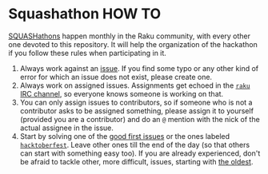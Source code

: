 # Squashathon HOW TO

[SQUASHathons](https://github.com/rakudo/rakudo/wiki/Monthly-Bug-Squash-Day)
happen monthly in the Raku community, with every other one devoted
to this repository. It will help the organization of the hackathon if
you follow these rules when participating in it.

1. Always work against an [issue](https://github.com/Raku/doc/issues). If you find some typo or any other kind of error for which an issue does not exist, please create one.
2. Always work on assigned issues. Assignments get echoed in the [`raku` IRC channel](https://kiwiirc.com/client/irc.libera.chat/#raku), so everyone knows someone is working on that.
3. You can only assign issues to contributors, so if someone who is
   not a contributor asks to be assigned something, please assign it
   to yourself (provided you are a contributor) and do an `@` mention with the nick of the actual
   assignee in the issue.
4. Start by solving one of the
   [good first issues](https://github.com/Raku/doc/issues?q=is%3Aissue+is%3Aopen+label%3A%22good+first+issue%22)
   or the ones labeled
   [`hacktoberfest`](https://github.com/Raku/doc/issues?q=is%3Aissue+is%3Aopen+label%3AHacktoberfest). Leave
   other ones till the end of the day (so that others can start with
   something easy too). If you are already experienced, don't be
   afraid to tackle other, more difficult, issues, starting with
   [the oldest](https://github.com/Raku/doc/issues?page=8&q=is%3Aissue+is%3Aopen).
